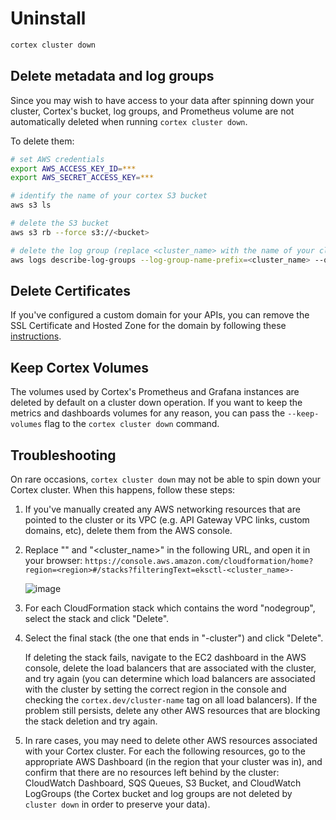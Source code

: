 # Uninstall

```bash
cortex cluster down
```

## Delete metadata and log groups

Since you may wish to have access to your data after spinning down your cluster, Cortex's bucket, log groups, and
Prometheus volume are not automatically deleted when running `cortex cluster down`.

To delete them:

```bash
# set AWS credentials
export AWS_ACCESS_KEY_ID=***
export AWS_SECRET_ACCESS_KEY=***

# identify the name of your cortex S3 bucket
aws s3 ls

# delete the S3 bucket
aws s3 rb --force s3://<bucket>

# delete the log group (replace <cluster_name> with the name of your cluster, default: cortex)
aws logs describe-log-groups --log-group-name-prefix=<cluster_name> --query logGroups[*].[logGroupName] --output text | xargs -I {} aws logs delete-log-group --log-group-name {}
```

## Delete Certificates

If you've configured a custom domain for your APIs, you can remove the SSL Certificate and Hosted Zone for the domain by
following these [instructions](../networking/custom-domain.md#cleanup).

## Keep Cortex Volumes

The volumes used by Cortex's Prometheus and Grafana instances are deleted by default on a cluster down operation.
If you want to keep the metrics and dashboards volumes for any reason,
you can pass the `--keep-volumes` flag to the `cortex cluster down` command.

## Troubleshooting

On rare occasions, `cortex cluster down` may not be able to spin down your Cortex cluster. When this happens, follow
these steps:

1. If you've manually created any AWS networking resources that are pointed to the cluster or its VPC (e.g. API Gateway
   VPC links, custom domains, etc), delete them from the AWS console.

1. Replace "<region>" and "<cluster_name>" in the following URL, and open it in your
   browser: `https://console.aws.amazon.com/cloudformation/home?region=<region>#/stacks?filteringText=eksctl-<cluster_name>-`

   ![image](https://user-images.githubusercontent.com/808475/97790394-963b4880-1b85-11eb-8e27-ba5a551606b3.png)

1. For each CloudFormation stack which contains the word "nodegroup", select the stack and click "Delete".

1. Select the final stack (the one that ends in "-cluster") and click "Delete".

   If deleting the stack fails, navigate to the EC2 dashboard in the AWS console, delete the load balancers that are
   associated with the cluster, and try again (you can determine which load balancers are associated with the cluster by
   setting the correct region in the console and checking the `cortex.dev/cluster-name` tag on all load balancers). If
   the problem still persists, delete any other AWS resources that are blocking the stack deletion and try again.

1. In rare cases, you may need to delete other AWS resources associated with your Cortex cluster. For each the following
   resources, go to the appropriate AWS Dashboard (in the region that your cluster was in), and confirm that there are
   no resources left behind by the cluster: CloudWatch Dashboard, SQS Queues, S3 Bucket, and CloudWatch LogGroups (the
   Cortex bucket and log groups are not deleted by `cluster down` in order to preserve your data).
